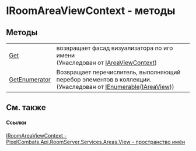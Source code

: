 # IRoomAreaViewContext - методы




## Методы
<table>
<tr>
<td><a href="c57fb4a3-7c08-5d29-e4be-2235e178d54d">Get</a></td>
<td>возвращает фасад визуализатора по иго имени<br />(Унаследован от <a href="399f63a8-3f59-5085-21ae-8069297f7a7d">IAreaViewContext</a>)</td></tr>
<tr>
<td><a href="https://learn.microsoft.com/dotnet/api/system.collections.generic.ienumerable-1.getenumerator#system-collections-generic-ienumerable-1-getenumerator" target="_blank" rel="noopener noreferrer">GetEnumerator</a></td>
<td>Возвращает перечислитель, выполняющий перебор элементов в коллекции.<br />(Унаследован от <a href="https://learn.microsoft.com/dotnet/api/system.collections.generic.ienumerable-1" target="_blank" rel="noopener noreferrer">IEnumerable</a>(<a href="bc285b36-ae28-f2a5-79c2-60e3892f3e32">IAreaView</a>))</td></tr>
</table>

## См. также


#### Ссылки
<a href="88c20756-1426-ce71-49b1-1631a9931b7a">IRoomAreaViewContext - </a>  
<a href="d42615c4-2647-6043-f483-ab072442c0ce">PixelCombats.Api.RoomServer.Services.Areas.View - пространство имён</a>  

